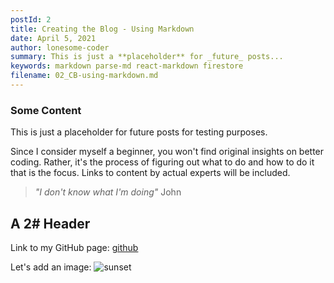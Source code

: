 ```yaml
---
postId: 2
title: Creating the Blog - Using Markdown
date: April 5, 2021
author: lonesome-coder
summary: This is just a **placeholder** for _future_ posts...
keywords: markdown parse-md react-markdown firestore
filename: 02_CB-using-markdown.md
---
```


### Some Content

This is just a placeholder for future posts for testing purposes.

Since I consider myself a beginner, you won't find original insights on better coding. Rather, it's the process of figuring out what to do and how to do it that is the focus. Links to content by actual experts will be included.

> _"I don't know what I'm doing"_
> John

## A 2# Header

Link to my GitHub page: [github](https://github.com/frunox)

Let's add an image:
![sunset](https://i.ibb.co/bW5z1PX/Vermilion-Sunset-1-crop.jpg)
